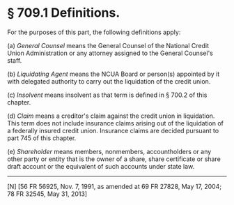 # § 709.1   Definitions.

For the purposes of this part, the following definitions apply:


(a) *General Counsel* means the General Counsel of the National Credit Union Administration or any attorney assigned to the General Counsel's staff.


(b) *Liquidating Agent* means the NCUA Board or person(s) appointed by it with delegated authority to carry out the liquidation of the credit union.


(c) *Insolvent* means insolvent as that term is defined in § 700.2 of this chapter.


(d) *Claim* means a creditor's claim against the credit union in liquidation. This term does not include insurance claims arising out of the liquidation of a federally insured credit union. Insurance claims are decided pursuant to part 745 of this chapter.


(e) *Shareholder* means members, nonmembers, accountholders or any other party or entity that is the owner of a share, share certificate or share draft account or the equivalent of such accounts under state law.



---

[N] [56 FR 56925, Nov. 7, 1991, as amended at 69 FR 27828, May 17, 2004; 78 FR 32545, May 31, 2013]




